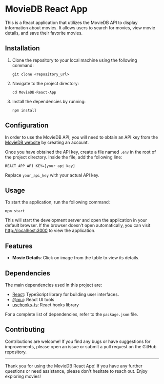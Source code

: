 # MovieDB React App

This is a React application that utilizes the MovieDB API to display information about movies. It allows users to search for movies, view movie details, and save their favorite movies.

## Installation

1. Clone the repository to your local machine using the following command:

   ```
   git clone <repository_url>
   ```

2. Navigate to the project directory:

   ```
   cd MovieDB-React-App
   ```

3. Install the dependencies by running:

   ```
   npm install
   ```

## Configuration

In order to use the MovieDB API, you will need to obtain an API key from the [MovieDB website](https://www.themoviedb.org/) by creating an account.

Once you have obtained the API key, create a file named `.env` in the root of the project directory. Inside the file, add the following line:

```
REACT_APP_API_KEY=[your_api_key]
```

Replace `your_api_key` with your actual API key.

## Usage

To start the application, run the following command:

```
npm start
```

This will start the development server and open the application in your default browser. If the browser doesn't open automatically, you can visit [http://localhost:3000](http://localhost:3000) to view the application.

## Features

- **Movie Details**: Click on image from the table to view its details.

## Dependencies

The main dependencies used in this project are:

- [React](https://reactjs.org/): TypeScript library for building user interfaces.
- [@mui](https://mui.com/): React UI tools
- [usehooks-ts](https://usehooks-ts.com/): React hooks library

For a complete list of dependencies, refer to the `package.json` file.

## Contributing

Contributions are welcome! If you find any bugs or have suggestions for improvements, please open an issue or submit a pull request on the GitHub repository.

---

Thank you for using the MovieDB React App! If you have any further questions or need assistance, please don't hesitate to reach out. Enjoy exploring movies!
